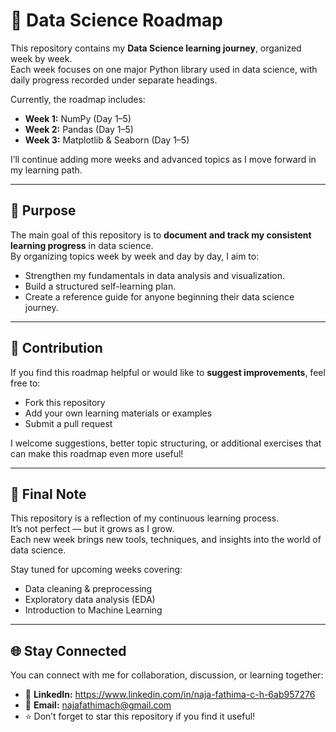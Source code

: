 # 🧭 Data Science Roadmap

This repository contains my **Data Science learning journey**, organized week by week.  
Each week focuses on one major Python library used in data science, with daily progress recorded under separate headings.  

Currently, the roadmap includes:
- **Week 1:** NumPy (Day 1–5)
- **Week 2:** Pandas (Day 1–5)
- **Week 3:** Matplotlib & Seaborn (Day 1–5)

I’ll continue adding more weeks and advanced topics as I move forward in my learning path.

---

## 🎯 Purpose
The main goal of this repository is to **document and track my consistent learning progress** in data science.  
By organizing topics week by week and day by day, I aim to:
- Strengthen my fundamentals in data analysis and visualization.  
- Build a structured self-learning plan.  
- Create a reference guide for anyone beginning their data science journey.  

---

## 🤝 Contribution
If you find this roadmap helpful or would like to **suggest improvements**, feel free to:
- Fork this repository  
- Add your own learning materials or examples  
- Submit a pull request  

I welcome suggestions, better topic structuring, or additional exercises that can make this roadmap even more useful!

---

## 📝 Final Note
This repository is a reflection of my continuous learning process.  
It’s not perfect — but it grows as I grow.  
Each new week brings new tools, techniques, and insights into the world of data science.

Stay tuned for upcoming weeks covering:
- Data cleaning & preprocessing  
- Exploratory data analysis (EDA)  
- Introduction to Machine Learning  

---

## 🌐 Stay Connected
You can connect with me for collaboration, discussion, or learning together:

- 💼 **LinkedIn:**  https://www.linkedin.com/in/naja-fathima-c-h-6ab957276 
- 📧 **Email:** najafathimach@gmail.com 
- ⭐ Don’t forget to star this repository if you find it useful!

